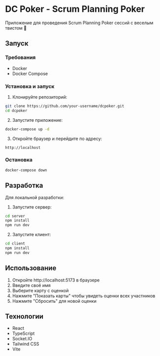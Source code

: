 # DC Poker - Scrum Planning Poker

Приложение для проведения Scrum Planning Poker сессий с веселым твистом 💩

## Запуск

### Требования
- Docker
- Docker Compose

### Установка и запуск

1. Клонируйте репозиторий:
```bash
git clone https://github.com/your-username/dcpoker.git
cd dcpoker
```

2. Запустите приложение:
```bash
docker-compose up -d
```

3. Откройте браузер и перейдите по адресу:
```
http://localhost
```

### Остановка

```bash
docker-compose down
```

## Разработка

Для локальной разработки:

1. Запустите сервер:
```bash
cd server
npm install
npm run dev
```

2. Запустите клиент:
```bash
cd client
npm install
npm run dev
```

## Использование

1. Откройте http://localhost:5173 в браузере
2. Введите своё имя
3. Выберите карту с оценкой
4. Нажмите "Показать карты" чтобы увидеть оценки всех участников
5. Нажмите "Сбросить" для новой оценки

## Технологии

- React
- TypeScript
- Socket.IO
- Tailwind CSS
- Vite 